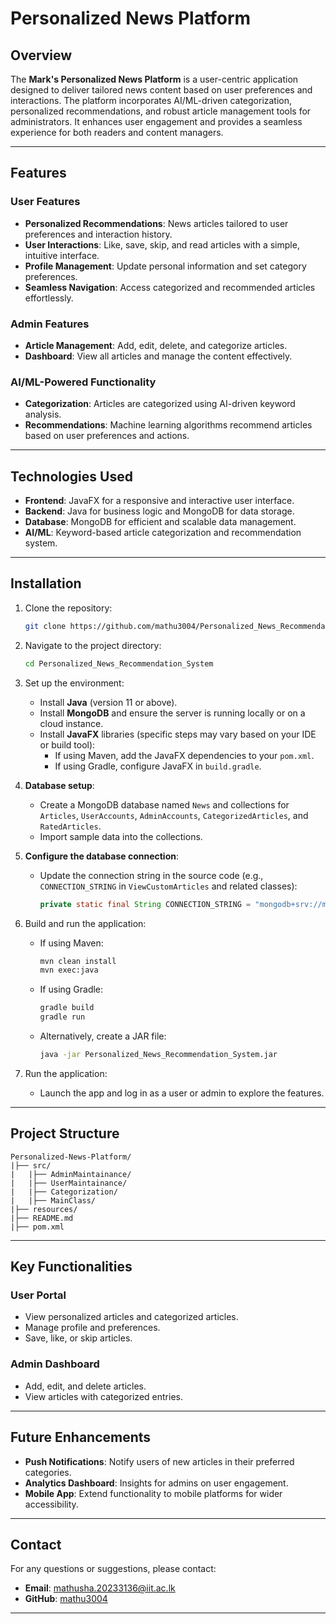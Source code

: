 # Personalized News Platform

## Overview
The **Mark's Personalized News Platform** is a user-centric application designed to deliver tailored news content based on user preferences and interactions. The platform incorporates AI/ML-driven categorization, personalized recommendations, and robust article management tools for administrators. It enhances user engagement and provides a seamless experience for both readers and content managers.

---

## Features
### **User Features**
- **Personalized Recommendations**: News articles tailored to user preferences and interaction history.
- **User Interactions**: Like, save, skip, and read articles with a simple, intuitive interface.
- **Profile Management**: Update personal information and set category preferences.
- **Seamless Navigation**: Access categorized and recommended articles effortlessly.

### **Admin Features**
- **Article Management**: Add, edit, delete, and categorize articles.
- **Dashboard**: View all articles and manage the content effectively.

### **AI/ML-Powered Functionality**
- **Categorization**: Articles are categorized using AI-driven keyword analysis.
- **Recommendations**: Machine learning algorithms recommend articles based on user preferences and actions.

---

## Technologies Used
- **Frontend**: JavaFX for a responsive and interactive user interface.
- **Backend**: Java for business logic and MongoDB for data storage.
- **Database**: MongoDB for efficient and scalable data management.
- **AI/ML**: Keyword-based article categorization and recommendation system.

---

## Installation
1. Clone the repository:
   ```bash
   git clone https://github.com/mathu3004/Personalized_News_Recommendation_System
   ```
2. Navigate to the project directory:
   ```bash
   cd Personalized_News_Recommendation_System
   ```
3. Set up the environment:
   - Install **Java** (version 11 or above).
   - Install **MongoDB** and ensure the server is running locally or on a cloud instance.
   - Install **JavaFX** libraries (specific steps may vary based on your IDE or build tool):
     - If using Maven, add the JavaFX dependencies to your `pom.xml`.
     - If using Gradle, configure JavaFX in `build.gradle`.

4. **Database setup**:
   - Create a MongoDB database named `News` and collections for `Articles`, `UserAccounts`, `AdminAccounts`, `CategorizedArticles`, and `RatedArticles`.
   - Import sample data into the collections.

5. **Configure the database connection**:
   - Update the connection string in the source code (e.g., `CONNECTION_STRING` in `ViewCustomArticles` and related classes):
     ```java
     private static final String CONNECTION_STRING = "mongodb+srv://mathu0404:Janu3004@cluster3004.bmusn.mongodb.net/?retryWrites=true&w=majority&appName=Cluster3004";
     ```

6. Build and run the application:
   - If using Maven:
     ```bash
     mvn clean install
     mvn exec:java
     ```
   - If using Gradle:
     ```bash
     gradle build
     gradle run
     ```
   - Alternatively, create a JAR file:
     ```bash
     java -jar Personalized_News_Recommendation_System.jar
     ```

7. Run the application:
   - Launch the app and log in as a user or admin to explore the features.

---

## Project Structure
```
Personalized-News-Platform/
|├── src/
|   |├── AdminMaintainance/
|   |├── UserMaintainance/
|   |├── Categorization/
|   |├── MainClass/
|├── resources/
|├── README.md
|├── pom.xml
```

---

## Key Functionalities
### **User Portal**
- View personalized articles and categorized articles.
- Manage profile and preferences.
- Save, like, or skip articles.

### **Admin Dashboard**
- Add, edit, and delete articles.
- View articles with categorized entries.

---

## Future Enhancements
- **Push Notifications**: Notify users of new articles in their preferred categories.
- **Analytics Dashboard**: Insights for admins on user engagement.
- **Mobile App**: Extend functionality to mobile platforms for wider accessibility.

---

## Contact
For any questions or suggestions, please contact:
- **Email**: mathusha.20233136@iit.ac.lk
- **GitHub**: [mathu3004](https://github.com/mathu3004)

---

